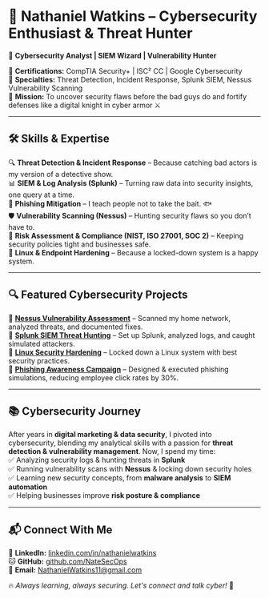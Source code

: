 # 🚀 Nathaniel Watkins – Cybersecurity Enthusiast & Threat Hunter  

👾 **Cybersecurity Analyst | SIEM Wizard | Vulnerability Hunter**  

🔹 **Certifications:** CompTIA Security+ | ISC² CC | Google Cybersecurity  
🔹 **Specialties:** Threat Detection, Incident Response, Splunk SIEM, Nessus Vulnerability Scanning  
🔹 **Mission:** To uncover security flaws before the bad guys do and fortify defenses like a digital knight in cyber armor ⚔️  

---

## 🛠️ Skills & Expertise  
🔍 **Threat Detection & Incident Response** – Because catching bad actors is my version of a detective show.  
📊 **SIEM & Log Analysis (Splunk)** – Turning raw data into security insights, one query at a time.  
🎣 **Phishing Mitigation** – I teach people not to take the bait. 🐟  
🛡️ **Vulnerability Scanning (Nessus)** – Hunting security flaws so you don’t have to.  
📜 **Risk Assessment & Compliance (NIST, ISO 27001, SOC 2)** – Keeping security policies tight and businesses safe.  
🐧 **Linux & Endpoint Hardening** – Because a locked-down system is a happy system.  

---

## 🔍 Featured Cybersecurity Projects  
📌 **[Nessus Vulnerability Assessment](#)** – Scanned my home network, analyzed threats, and documented fixes.  
📌 **[Splunk SIEM Threat Hunting](#)** – Set up Splunk, analyzed logs, and caught simulated attackers.  
📌 **[Linux Security Hardening](#)** – Locked down a Linux system with best security practices.  
📌 **[Phishing Awareness Campaign](#)** – Designed & executed phishing simulations, reducing employee click rates by 30%.  

---

## 📚 Cybersecurity Journey  
After years in **digital marketing & data security**, I pivoted into cybersecurity, blending my analytical skills with a passion for **threat detection & vulnerability management**. Now, I spend my time:  
✅ Analyzing security logs & hunting threats in **Splunk**  
✅ Running vulnerability scans with **Nessus** & locking down security holes  
✅ Learning new security concepts, from **malware analysis** to **SIEM automation**  
✅ Helping businesses improve **risk posture & compliance**  

---

## 📬 Connect With Me  
💼 **LinkedIn:** [linkedin.com/in/nathanielwatkins](#)  
🐱 **GitHub:** [github.com/NateSecOps](#)  
📧 **Email:** [NathanielWatkins11@gmail.com](mailto:NathanielWatkins11@gmail.com)  

🔥 _Always learning, always securing. Let's connect and talk cyber!_ 🚀  

